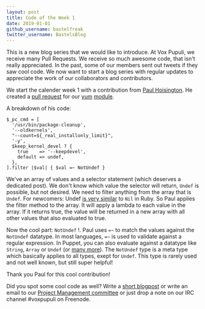 ```yaml
---
layout: post
title: Code of the Week 1
date: 2019-01-01
github_username: bastelfreak
twitter_username: BastelsBlog
---
```


This is a new blog series that we would like to introduce. At Vox Pupuli, we
receive many Pull Requests. We receive so much awesome code, that isn't really
appreciated. In the past, some of our members sent out tweets if they saw cool
code. We now want to start a blog series with regular updates to appreciate the
work of our collaborators and contributors.

We start the calender week 1 with a contribution from
[Paul Hoisington](https://github.com/avidspartan1). He created a
[pull request](https://github.com/voxpupuli/puppet-yum/pull/121) for our
[yum](http://yum.baseurl.org/)
[module](https://github.com/voxpupuli/puppet-yum#yum).

A breakdown of his code:

```puppet
$_pc_cmd = [
  '/usr/bin/package-cleanup',
  '--oldkernels',
  "--count=${_real_installonly_limit}",
  '-y',
  $keep_kernel_devel ? {
    true    => '--keepdevel',
    default => undef,
  },
].filter |$val| { $val =~ NotUndef }
```

We've an array of values and a selector statement (which deserves a
dedicated post). We don't know which value the selector will return, `Undef`
is possible, but not desired. We need to filter anything from the array that
is `Undef`. For newcomers: Undef
[is very similar](https://puppet.com/docs/puppet/6.0/lang_data_undef.html) to
`Nil` in Ruby. So Paul applies the filter method to the array. It will apply
a lambda to each value in the array. If it returns true, the value will be
returned in a new array with all other values that also evaluated to true.

Now the cool part: `NotUndef` !. Paul uses `=~` to match the values against the
`NotUndef` datatype. In most languages, `=~` is used to validate against a
regular expression. In Puppet, you can also evaluate against a datatype like
`String`, `Array` or `Undef` (or
[many more](https://puppet.com/docs/puppet/6.0/lang_data_type.html)). The
`NotUndef` type is a meta type which basically applies to all types,
exept for `Undef`. This type is rarely used and not well known, but still
super helpful!


Thank you Paul for this cool contribution!

Did you spot some cool code as well? Write a
[short blogpost](https://github.com/voxpupuli/voxpupuli.github.io/tree/master/_posts)
or write an email to our
[Project Management committee](mailto:pmc@voxpupuli.org) or just drop a note on
our IRC channel #voxpupuli on Freenode.
